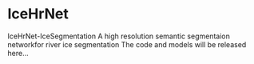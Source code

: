 # IceHrNet
IceHrNet-IceSegmentation A high resolution semantic segmentaion networkfor river ice segmentation  The code and models will be released here...
